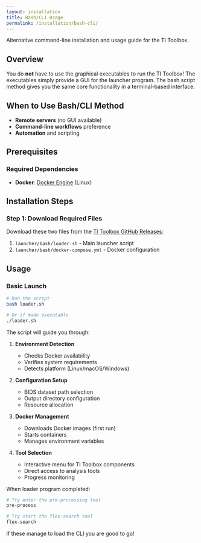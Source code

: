 ```yaml
---
layout: installation
title: Bash/CLI Usage
permalink: /installation/bash-cli/
---
```


Alternative command-line installation and usage guide for the TI Toolbox.

## Overview

You do **not** have to use the graphical executables to run the TI Toolbox! The executables simply provide a GUI for the launcher program. The bash script method gives you the same core functionality in a terminal-based interface.

## When to Use Bash/CLI Method

- **Remote servers** (no GUI available)
- **Command-line workflows** preference
- **Automation** and scripting

## Prerequisites

### Required Dependencies
- **Docker**: [Docker Engine](https://docs.docker.com/engine/install/) (Linux)


## Installation Steps

### Step 1: Download Required Files

Download these two files from the [TI Toolbox GitHub Releases](https://github.com/idossha/TI-Toolbox/releases):

1. `launcher/bash/loader.sh` - Main launcher script
2. `launcher/bash/docker-compose.yml` - Docker configuration

## Usage

### Basic Launch

```bash
# Run the script
bash loader.sh

# Or if made executable
./loader.sh
```

The script will guide you through:

1. **Environment Detection**
   - Checks Docker availability
   - Verifies system requirements
   - Detects platform (Linux/macOS/Windows)

2. **Configuration Setup**
   - BIDS dataset path selection
   - Output directory configuration
   - Resource allocation

3. **Docker Management**
   - Downloads Docker images (first run)
   - Starts containers
   - Manages environment variables

4. **Tool Selection**
   - Interactive menu for TI Toolbox components
   - Direct access to analysis tools
   - Progress monitoring


When loader program completed:

```bash
# Try enter the pre-processing tool
pre-process

# Try start the flex-search tool
flex-search
```

If these manage to load the CLI you are good to go!